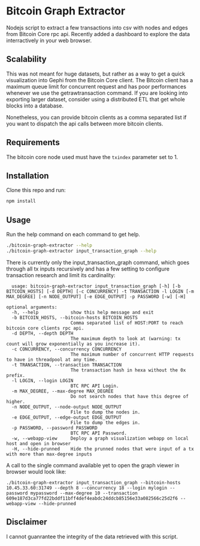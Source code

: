 # Bitcoin Graph Extractor
Nodejs script to extract a few transactions into csv with nodes and edges from Bitcoin Core rpc api. Recently added a dashboard to explore the data interractively in your web browser.

## Scalability
This was not meant for huge datasets, but rather as a way to get a quick visualization into Gephi from the Bitcoin Core client. The Bitcoin client has a maximum queue limit for concurrent request and has poor performances whenever we use the getrawtransaction command. If you are looking into exporting larger dataset, consider using a distributed ETL that get whole blocks into a database.



Nonetheless, you can provide bitcoin clients as a comma separated list if you want to dispatch the api calls between more bitcoin clients.

## Requirements
The bitcoin core node used must have the `txindex` parameter set to 1.

## Installation
Clone this repo and run:
```bash
npm install
```

## Usage
Run the help command on each command to get help.
```bash
./bitcoin-graph-extractor --help 
./bitcoin-graph-extractor input_transaction_graph --help 
```

There is currently only the input_transaction_graph command, which goes through all tx inputs recursively and has a few setting to configure transaction research and limit its cardinality:
```
  usage: bitcoin-graph-extractor input_transaction_graph [-h] [-b BITCOIN_HOSTS] [-d DEPTH] [-c CONCURRENCY] -t TRANSACTION -l LOGIN [-m MAX_DEGREE] [-n NODE_OUTPUT] [-e EDGE_OUTPUT] -p PASSWORD [-w] [-H]

optional arguments:
  -h, --help            show this help message and exit
  -b BITCOIN_HOSTS, --bitcoin-hosts BITCOIN_HOSTS
                        Comma separated list of HOST:PORT to reach bitcoin core clients rpc api.
  -d DEPTH, --depth DEPTH
                        The maximum depth to look at (warning: tx count will grow exponentially as you increase it).
  -c CONCURRENCY, --concurrency CONCURRENCY
                        The maximum number of concurrent HTTP requests to have in threadpool at any time.
  -t TRANSACTION, --transaction TRANSACTION
                        The transaction hash in hexa without the 0x prefix.
  -l LOGIN, --login LOGIN
                        BTC RPC API Login.
  -m MAX_DEGREE, --max-degree MAX_DEGREE
                        Do not search nodes that have this degree of higher.
  -n NODE_OUTPUT, --node-output NODE_OUTPUT
                        File to dump the nodes in.
  -e EDGE_OUTPUT, --edge-output EDGE_OUTPUT
                        File to dump the edges in.
  -p PASSWORD, --password PASSWORD
                        BTC RPC API Password.
  -w, --webapp-view     Deploy a graph visualization webapp on local host and open in browser
  -H, --hide-prunned    Hide the prunned nodes that were input of a tx with more than max-degree inputs
```

A call to the single command available yet to open the graph viewer in browser would look like:
```
./bitcoin-graph-extractor input_transaction_graph --bitcoin-hosts 10.45.33.60:31749 --depth 8 --concurrency 18 --login mylogin --password mypassword --max-degree 10 --transaction 609e187d3ca77fd22bddf11bff4def4eabdc24ddcb85156e33a082566c25d2f6 --webapp-view --hide-prunned
```

## Disclaimer
I cannot guanrantee the integrity of the data retrieved with this script.